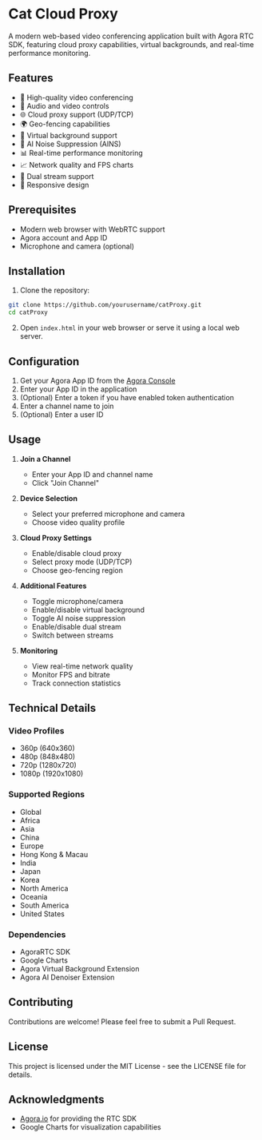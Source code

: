 # Cat Cloud Proxy

A modern web-based video conferencing application built with Agora RTC SDK, featuring cloud proxy capabilities, virtual backgrounds, and real-time performance monitoring.

## Features

- 🎥 High-quality video conferencing
- 🎤 Audio and video controls
- 🌐 Cloud proxy support (UDP/TCP)
- 🌍 Geo-fencing capabilities
- 🎨 Virtual background support
- 🎯 AI Noise Suppression (AINS)
- 📊 Real-time performance monitoring
- 📈 Network quality and FPS charts
- 🔄 Dual stream support
- 📱 Responsive design

## Prerequisites

- Modern web browser with WebRTC support
- Agora account and App ID
- Microphone and camera (optional)

## Installation

1. Clone the repository:
```bash
git clone https://github.com/yourusername/catProxy.git
cd catProxy
```

2. Open `index.html` in your web browser or serve it using a local web server.

## Configuration

1. Get your Agora App ID from the [Agora Console](https://console.agora.io/)
2. Enter your App ID in the application
3. (Optional) Enter a token if you have enabled token authentication
4. Enter a channel name to join
5. (Optional) Enter a user ID

## Usage

1. **Join a Channel**
   - Enter your App ID and channel name
   - Click "Join Channel"

2. **Device Selection**
   - Select your preferred microphone and camera
   - Choose video quality profile

3. **Cloud Proxy Settings**
   - Enable/disable cloud proxy
   - Select proxy mode (UDP/TCP)
   - Choose geo-fencing region

4. **Additional Features**
   - Toggle microphone/camera
   - Enable/disable virtual background
   - Toggle AI noise suppression
   - Enable/disable dual stream
   - Switch between streams

5. **Monitoring**
   - View real-time network quality
   - Monitor FPS and bitrate
   - Track connection statistics

## Technical Details

### Video Profiles
- 360p (640x360)
- 480p (848x480)
- 720p (1280x720)
- 1080p (1920x1080)

### Supported Regions
- Global
- Africa
- Asia
- China
- Europe
- Hong Kong & Macau
- India
- Japan
- Korea
- North America
- Oceania
- South America
- United States

### Dependencies
- AgoraRTC SDK
- Google Charts
- Agora Virtual Background Extension
- Agora AI Denoiser Extension

## Contributing

Contributions are welcome! Please feel free to submit a Pull Request.

## License

This project is licensed under the MIT License - see the LICENSE file for details.

## Acknowledgments

- [Agora.io](https://www.agora.io/) for providing the RTC SDK
- Google Charts for visualization capabilities 
